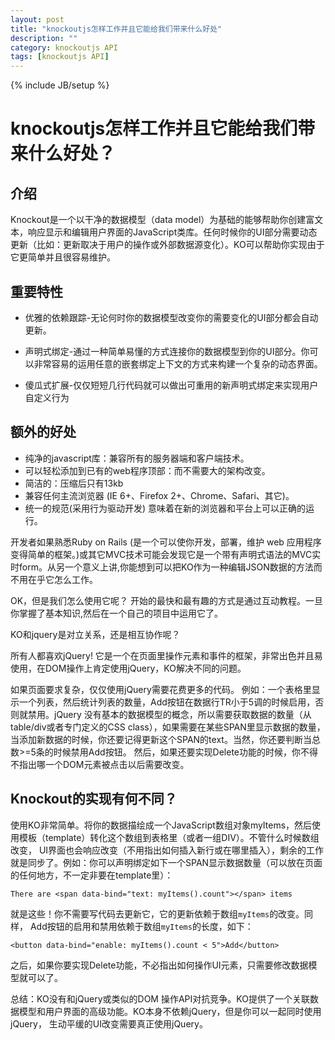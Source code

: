 ```yaml
---
layout: post
title: "knockoutjs怎样工作并且它能给我们带来什么好处"
description: ""
category: knockoutjs API
tags: [knockoutjs API]
---
```

{% include JB/setup %}

# knockoutjs怎样工作并且它能给我们带来什么好处？

## 介绍
Knockout是一个以干净的数据模型（data model）为基础的能够帮助你创建富文本，响应显示和编辑用户界面的JavaScript类库。任何时候你的UI部分需要动态更新（比如：更新取决于用户的操作或外部数据源变化）。KO可以帮助你实现由于它更简单并且很容易维护。

## 重要特性

+ 优雅的依赖跟踪-无论何时你的数据模型改变你的需要变化的UI部分都会自动更新。

+ 声明式绑定-通过一种简单易懂的方式连接你的数据模型到你的UI部分。你可以非常容易的运用任意的嵌套绑定上下文的方式来构建一个复杂的动态界面。

+ 傻瓜式扩展-仅仅短短几行代码就可以做出可重用的新声明式绑定来实现用户自定义行为

## 额外的好处

+ 纯净的javascript库：兼容所有的服务器端和客户端技术。
+ 可以轻松添加到已有的web程序顶部：而不需要大的架构改变。
+ 简洁的：压缩后只有13kb
+ 兼容任何主流浏览器 (IE 6+、Firefox 2+、Chrome、Safari、其它)。
+ 统一的规范(采用行为驱动开发) 意味着在新的浏览器和平台上可以正确的运行。

开发者如果熟悉Ruby on Rails (是一个可以使你开发，部署，维护 web 应用程序变得简单的框架。)或其它MVC技术可能会发现它是一个带有声明式语法的MVC实时form。从另一个意义上讲,你能想到可以把KO作为一种编辑JSON数据的方法而不用在乎它怎么工作。

OK，但是我们怎么使用它呢？
开始的最快和最有趣的方式是通过互动教程。一旦你掌握了基本知识,然后在一个自己的项目中运用它了。

KO和jquery是对立关系，还是相互协作呢？

所有人都喜欢jQuery! 它是一个在页面里操作元素和事件的框架，非常出色并且易使用，在DOM操作上肯定使用jQuery，KO解决不同的问题。

如果页面要求复杂，仅仅使用jQuery需要花费更多的代码。 例如：一个表格里显示一个列表，然后统计列表的数量，Add按钮在数据行TR小于5调的时候启用，否则就禁用。jQuery 没有基本的数据模型的概念，所以需要获取数据的数量（从table/div或者专门定义的CSS class），如果需要在某些SPAN里显示数据的数量，当添加新数据的时候，你还要记得更新这个SPAN的text。当然，你还要判断当总数>=5条的时候禁用Add按钮。 然后，如果还要实现Delete功能的时候，你不得不指出哪一个DOM元素被点击以后需要改变。



## Knockout的实现有何不同？

使用KO非常简单。将你的数据描绘成一个JavaScript数组对象myItems，然后使用模板（template）转化这个数组到表格里（或者一组DIV）。不管什么时候数组改变， UI界面也会响应改变（不用指出如何插入新行<tr>或在哪里插入），剩余的工作就是同步了。例如：你可以声明绑定如下一个SPAN显示数据数量（可以放在页面的任何地方，不一定非要在template里）：

	There are <span data-bind="text: myItems().count"></span> items

  就是这些！你不需要写代码去更新它，它的更新依赖于数组```myItems```的改变。同样， Add按钮的启用和禁用依赖于数组```myItems```的长度，如下：

	<button data-bind="enable: myItems().count < 5">Add</button>

  之后，如果你要实现Delete功能，不必指出如何操作UI元素，只需要修改数据模型就可以了。



  总结：KO没有和jQuery或类似的DOM 操作API对抗竞争。KO提供了一个关联数据模型和用户界面的高级功能。KO本身不依赖jQuery，但是你可以一起同时使用jQuery， 生动平缓的UI改变需要真正使用jQuery。

